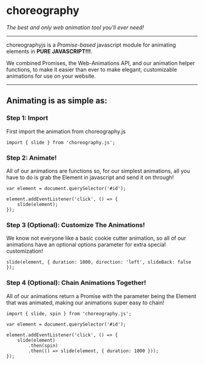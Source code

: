 # choreography

*The best and only web animation tool you'll ever need!*

---

choreographyjs is a *Promise-based* javascript module for animating elements in **PURE JAVASCRIPT!!!**.

We combined Promises, the Web-Animations API, and our animation helper functions, to make it easier than ever to make elegant, customizable animations for use on your website.

---

## Animating is as simple as:

### Step 1: Import

First import the animation from choreography.js

```
import { slide } from 'choreography.js';

```

### Step 2: Animate!

All of our animations are functions so, for our simplest animations, all you have to do is grab the Element in javascript and send it on through!

```
var element = document.querySelector('#id');

element.addEventListener('click', () => {
    slide(element);
});

```

### Step 3 (Optional): Customize The Animations!

We know not everyone like a basic cookie cutter animation, so all of our animations have an optional options parameter for extra special customization!

```
slide(element, { duration: 1000, direction: 'left', slideBack: false });
```

### Step 4 (Optional): Chain Animations Together!

All of our animations return a Promise with the parameter being the Element that was animated, making our animations super easy to chain!

```
import { slide, spin } from 'choreography.js';

var element = document.querySelector('#id');

element.addEventListener('click', () => {
    slide(element)
        .then(spin)
        .then(() => slide(element, { duration: 1000 }));
});
```